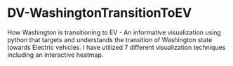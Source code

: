 # DV-WashingtonTransitionToEV
How Washington is transitioning to EV - An informative visualization using python that targets and understands the transition of Washington state towards Electric vehicles. I have utilized 7 different visualization techniques including an interactive heatmap.
